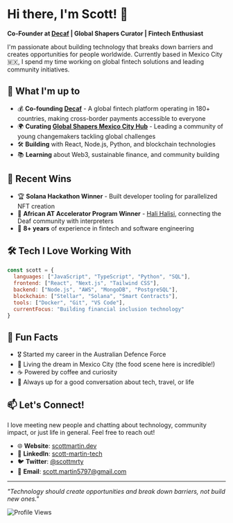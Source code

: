 # Hi there, I'm Scott! 👋

**Co-Founder at [Decaf](https://www.decaf.so) | Global Shapers Curator | Fintech Enthusiast**

I'm passionate about building technology that breaks down barriers and creates opportunities for people worldwide. Currently based in Mexico City 🇲🇽, I spend my time working on global fintech solutions and leading community initiatives.

## 🚀 What I'm up to

- 💰 **Co-founding [Decaf](https://www.decaf.so)** - A global fintech platform operating in 180+ countries, making cross-border payments accessible to everyone
- 🌍 **Curating [Global Shapers Mexico City Hub](https://www.globalshapers.org/hubs/mexico-city-hub)** - Leading a community of young changemakers tackling global challenges
- 🛠️ **Building** with React, Node.js, Python, and blockchain technologies
- 📚 **Learning** about Web3, sustainable finance, and community building

## 🎯 Recent Wins

- 🏆 **Solana Hackathon Winner** - Built developer tooling for parallelized NFT creation
- 🏅 **African AT Accelerator Program Winner** - [Hali Halisi](https://halisi.io), connecting the Deaf community with interpreters
- 🌱 **8+ years** of experience in fintech and software engineering

## 🛠️ Tech I Love Working With

```javascript
const scott = {
  languages: ["JavaScript", "TypeScript", "Python", "SQL"],
  frontend: ["React", "Next.js", "Tailwind CSS"],
  backend: ["Node.js", "AWS", "MongoDB", "PostgreSQL"],
  blockchain: ["Stellar", "Solana", "Smart Contracts"],
  tools: ["Docker", "Git", "VS Code"],
  currentFocus: "Building financial inclusion technology"
}
```

## 🌟 Fun Facts

- 🎖️ Started my career in the Australian Defence Force
- 🌮 Living the dream in Mexico City (the food scene here is incredible!)
- ☕ Powered by coffee and curiosity
- 🎯 Always up for a good conversation about tech, travel, or life

## 📫 Let's Connect!

I love meeting new people and chatting about technology, community impact, or just life in general. Feel free to reach out!

- 🌐 **Website**: [scottmartin.dev](https://your-portfolio-url.com)
- 💼 **LinkedIn**: [scott-martin-tech](https://www.linkedin.com/in/scott-martin-tech/)
- 🐦 **Twitter**: [@scottmrty](https://twitter.com/scottmrty)
- 📧 **Email**: scott.martin5797@gmail.com

---

*"Technology should create opportunities and break down barriers, not build new ones."*

![Profile Views](https://komarev.com/ghpvc/?username=scottym5797&color=blueviolet)
